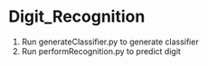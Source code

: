 # Digit_Recognition

1) Run generateClassifier.py to generate classifier
2) Run performRecognition.py to predict digit
